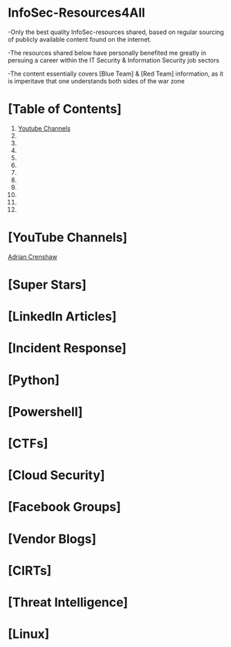 # InfoSec-Resources4All
-Only the best quality InfoSec-resources shared, based on regular sourcing of publicly available content found on the internet.

-The resources shared below have personally benefited me greatly in persuing a career within the IT Security & Information Security job sectors

-The content essentially covers [Blue Team] & [Red Team] information, as it is imperitave that one understands both sides of the war zone

# [Table of Contents]

1. [Youtube Channels](https://github.com/DoGByTe-ZN/infosec-resources4all/blob/master/README.md#youtube-channels)
2.
3.
4.
5.
6.
7.
8.
9.
10.
11.
12.

# [YouTube Channels]
[Adrian Crenshaw](https://www.youtube.com/channel/UC4PBNDLlS4d75MP0xxcukGA)
# [Super Stars]
# [LinkedIn Articles]
# [Incident Response]
# [Python]
# [Powershell]
# [CTFs]
# [Cloud Security]
# [Facebook Groups]
# [Vendor Blogs]
# [CIRTs]
# [Threat Intelligence]
# [Linux]
